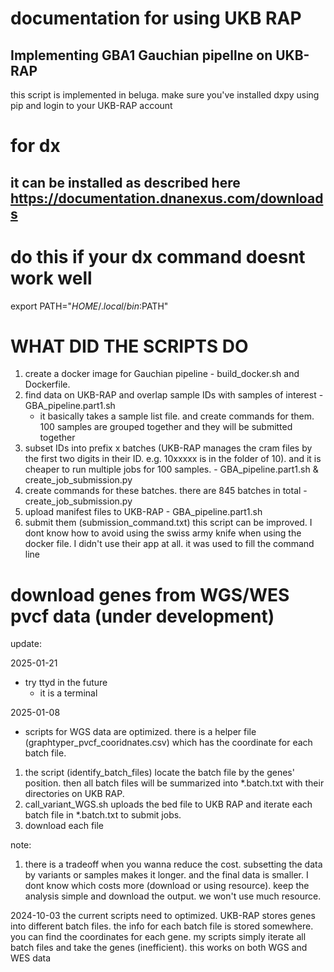 # documentation for using UKB RAP
## Implementing GBA1 Gauchian pipellne on UKB-RAP
this script is implemented in beluga.
make sure you've installed dxpy using pip
and login to your UKB-RAP account

# for dx
## it can be installed as described here https://documentation.dnanexus.com/downloads
# do this if your dx command doesnt work well
export PATH="$HOME/.local/bin:$PATH"

# WHAT DID THE SCRIPTS DO
1. create a docker image for Gauchian pipeline - build_docker.sh and Dockerfile.
2. find data on UKB-RAP and overlap sample IDs with samples of interest - GBA_pipeline.part1.sh
    - it basically takes a sample list file. and create commands for them. 100 samples are grouped together and they will be submitted together
3. subset IDs into prefix x batches (UKB-RAP manages the cram files by the first two digits in their ID. e.g. 10xxxxx is in the folder of 10). and it is cheaper to run multiple jobs for 100 samples. - GBA_pipeline.part1.sh & create_job_submission.py
4. create commands for these batches. there are 845 batches in total - create_job_submission.py
5. upload manifest files to UKB-RAP - GBA_pipeline.part1.sh
6. submit them (submission_command.txt)
this script can be improved. I dont know how to avoid using the swiss army knife when using the docker file. I didn't use their app at all. it was used to fill the command line


# download genes from WGS/WES pvcf data (under development)
update:

2025-01-21
- try ttyd in the future
    - it is a terminal

2025-01-08
- scripts for WGS data are optimized. there is a helper file (graphtyper_pvcf_cooridnates.csv) which has the coordinate for each batch file. 
1. the script (identify_batch_files) locate the batch file by the genes' position. then all batch files will be summarized into *.batch.txt with their directories on UKB RAP.
2. call_variant_WGS.sh uploads the bed file to UKB RAP and iterate each batch file in *.batch.txt to submit jobs.
3. download each file 

note:
1. there is a tradeoff when you wanna reduce the cost. subsetting the data by variants or samples makes it longer. and the final data is smaller. I dont know which costs more (download or using resource). keep the analysis simple and download the output. we won't use much resource.


2024-10-03
the current scripts need to optimized.
UKB-RAP stores genes into different batch files. the info for each batch file is stored somewhere. you can find the coordinates for each gene. my scripts simply iterate all batch files and take the genes (inefficient). this works on both WGS and WES data


